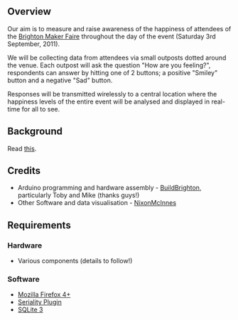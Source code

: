 ## Overview

Our aim is to measure and raise awareness of the happiness of attendees of the 
[Brighton Maker Faire](http://www.makerfairebrighton.com/) throughout the day 
of the event (Saturday 3rd September, 2011).

We will be collecting data from attendees via small outposts dotted around the 
venue. Each outpost will ask the question "How are you feeling?", respondents can 
answer by hitting one of 2 buttons; a positive "Smiley" button and a negative 
"Sad" button.

Responses will be transmitted wirelessly to a central location where the 
happiness levels of the entire event will be analysed and displayed in
real-time for all to see.

## Background

Read [this](http://www.nixonmcinnes.co.uk/2010/09/28/is-everybody-happy-measuring-happiness-in-the-workplace/).

## Credits

* Arduino programming and hardware assembly - [BuildBrighton](http://www.buildbrighton.com/), particularly Toby and Mike (thanks guys!)
* Other Software and data visualisation - [NixonMcInnes](http://www.nixonmcinnes.co.uk/)

## Requirements

### Hardware
* Various components (details to follow!)

### Software
* [Mozilla Firefox 4+](http://www.mozilla.org/en-US/firefox/fx/)
* [Seriality Plugin](http://code.google.com/p/seriality/)
* [SQLite 3](http://www.sqlite.org/download.html)
